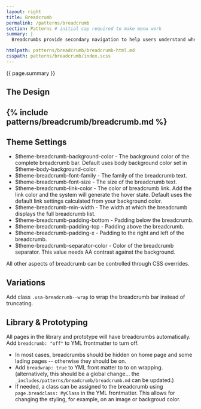 ```yaml
---
layout: right
title: Breadcrumb
permalink: /patterns/breadcrumb
section: Patterns # initial cap required to make menu work
summary: |
  Breadcrumbs provide secondary navigation to help users understand where they are in a website.

htmlpath: patterns/breadcrumb/breadcrumb-html.md
csspath: patterns/breadcrumb/index.scss
---
```


{{ page.summary }}

## The Design
{% include patterns/breadcrumb/breadcrumb.md %}
---

## Theme Settings
- $theme-breadcrumb-background-color - The background color of the complete breadcrumb bar. Default uses body background color set in $theme-body-background-color.
- $theme-breadcrumb-font-family - The family of the breadcrumb text.
- $theme-breadcrumb-font-size - The size of the breadcrumb text.
- $theme-breadcrumb-link-color - The color of breadcrumb link. Add the link color and the system will generate the hover state. Default uses the default link settings calculated from your background color.
- $theme-breadcrumb-min-width - The width at which the breadcrumb displays the full breadcrumb list.
- $theme-breadcrumb-padding-bottom - Padding below the breadcrumb.
- $theme-breadcrumb-padding-top - Padding above the breadcrumb.
- $theme-breadcrumb-padding-x - Padding to the right and left of the breadcrumb.
- $theme-breadcrumb-separator-color - Color of the breadcrumb separator. This value needs AA contrast against the background.

All other aspects of breadcrumb can be controlled through CSS overrides.

## Variations
Add class `.usa-breadcrumb--wrap` to wrap the breadcrumb bar instead of truncating.

## Library & Prototyping
All pages in the library and prototype will have breadcrumbs automatically. Add `breadcrumb: "off"` to YML frontmatter to turn off. 
- In most cases, breadcrumbs should be hidden on home page and some lading pages -- otherwise they should be on.
- Add `breadwrap: true` to YML front matter to to on wrapping. (alternatively, this should be a global change... the `_includes/patterns/breadcrumb/breadcrumb.md` can be updated.)
- If needed, a class can be assigned to the breadcrumb using `page.breadclass: MyClass` in the YML frontmatter. This allows for changing the styling, for example, on an image or backgroud color.